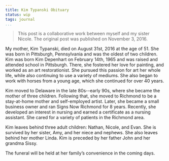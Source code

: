 ```yaml
---
title: Kim Typanski Obituary
status: wip
tags: journal
...
```


> This post is a collaborative work between myself and my sister Nicole.
> The original post was published on November 3, 2016.

My mother, Kim Typanski, died on August 31st, 2016 at the age of 51.
She was born in Pittsburgh, Pennsylvania and was the oldest of two children.
Kim was born Kim Depenhart on February 14th, 1965 and was raised and attended school in Pittsburgh.
There, she fostered her love for painting, and worked as an art restorationist.
She pursued this passion for art her whole life, while also continuing to use a variety of mediums.
She also began to work with horses from a young age, which she continued for over 40 years.

Kim moved to Delaware in the late 80s--early 90s, where she became the mother of three children.
Following that, she moved to Richmond to be a stay-at-home mother and self-employed artist.
Later, she became a small business owner and ran Signs Now Richmond for 8 years.
Recently, she developed an interest in nursing and earned a certificate as a nursing assistant.
She cared for a variety of patients in the Richmond area.

Kim leaves behind three adult children: Nathan, Nicole, and Evan.
She is survived by her sister, Amy, and her niece and nephews.
She also leaves behind her mother Linda.
Kim is preceded by her father John and her grandma Sissy. 

The funeral will be held at her family’s convenience in the coming days.
